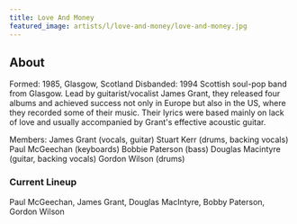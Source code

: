 ```yaml
---
title: Love And Money
featured_image: artists/l/love-and-money/love-and-money.jpg
---
```

## About

Formed: 1985, Glasgow, Scotland
Disbanded: 1994
Scottish soul-pop band from Glasgow. Lead by guitarist/vocalist James Grant, they released four albums and achieved success not only in Europe but also in the US, where they recorded some of their music. Their lyrics were based mainly on lack of love and usually accompanied by Grant's effective acoustic guitar.

Members:
James Grant (vocals, guitar)
Stuart Kerr (drums, backing vocals)
Paul McGeechan (keyboards)
Bobbie Paterson (bass)
Douglas Macintyre (guitar, backing vocals)
Gordon Wilson (drums)


### Current Lineup

Paul McGeechan, James Grant, Douglas MacIntyre, Bobby Paterson, Gordon Wilson

